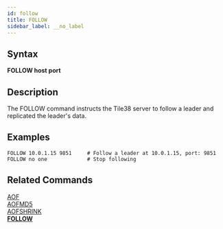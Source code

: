 ```yaml
---
id: follow
title: FOLLOW
sidebar_label: __no_label
---
```


## Syntax

**FOLLOW host port**

## Description

The FOLLOW command instructs the Tile38 server to follow a leader and replicated the leader's data.

## Examples

```tile38-cli
FOLLOW 10.0.1.15 9851     # Follow a leader at 10.0.1.15, port: 9851
FOLLOW no one             # Stop following
```

## Related Commands

[AOF](../commands/aof.md)<br>
[AOFMD5](../commands/aofmd5.md)<br>
[AOFSHRINK](../commands/aofshrink.md)<br>
**[FOLLOW](../commands/follow.md)**<br>